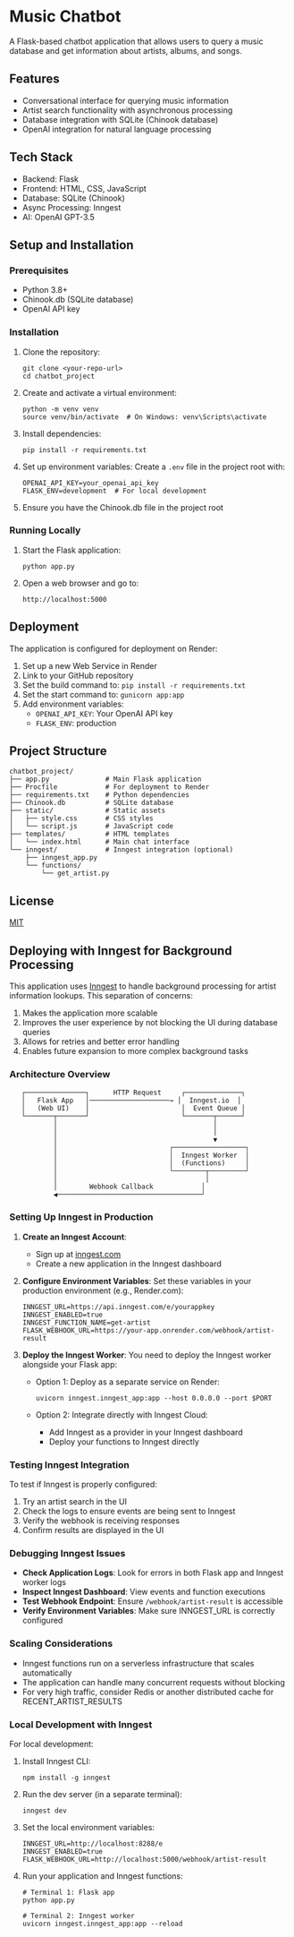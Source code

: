 # Music Chatbot

A Flask-based chatbot application that allows users to query a music database and get information about artists, albums, and songs.

## Features

- Conversational interface for querying music information
- Artist search functionality with asynchronous processing
- Database integration with SQLite (Chinook database)
- OpenAI integration for natural language processing

## Tech Stack

- Backend: Flask
- Frontend: HTML, CSS, JavaScript
- Database: SQLite (Chinook)
- Async Processing: Inngest
- AI: OpenAI GPT-3.5

## Setup and Installation

### Prerequisites

- Python 3.8+
- Chinook.db (SQLite database)
- OpenAI API key

### Installation

1. Clone the repository:
   ```
   git clone <your-repo-url>
   cd chatbot_project
   ```

2. Create and activate a virtual environment:
   ```
   python -m venv venv
   source venv/bin/activate  # On Windows: venv\Scripts\activate
   ```

3. Install dependencies:
   ```
   pip install -r requirements.txt
   ```

4. Set up environment variables:
   Create a `.env` file in the project root with:
   ```
   OPENAI_API_KEY=your_openai_api_key
   FLASK_ENV=development  # For local development
   ```

5. Ensure you have the Chinook.db file in the project root

### Running Locally

1. Start the Flask application:
   ```
   python app.py
   ```

2. Open a web browser and go to:
   ```
   http://localhost:5000
   ```

## Deployment

The application is configured for deployment on Render:

1. Set up a new Web Service in Render
2. Link to your GitHub repository
3. Set the build command to: `pip install -r requirements.txt`
4. Set the start command to: `gunicorn app:app`
5. Add environment variables:
   - `OPENAI_API_KEY`: Your OpenAI API key
   - `FLASK_ENV`: production

## Project Structure

```
chatbot_project/
├── app.py              # Main Flask application
├── Procfile            # For deployment to Render
├── requirements.txt    # Python dependencies
├── Chinook.db          # SQLite database
├── static/             # Static assets
│   ├── style.css       # CSS styles
│   └── script.js       # JavaScript code
├── templates/          # HTML templates
│   └── index.html      # Main chat interface
└── inngest/            # Inngest integration (optional)
    ├── inngest_app.py
    └── functions/
        └── get_artist.py
```

## License

[MIT](LICENSE)

## Deploying with Inngest for Background Processing

This application uses [Inngest](https://www.inngest.com/) to handle background processing for artist information lookups. This separation of concerns:

1. Makes the application more scalable
2. Improves the user experience by not blocking the UI during database queries
3. Allows for retries and better error handling
4. Enables future expansion to more complex background tasks

### Architecture Overview

```
   ┌───────────────┐      HTTP Request     ┌──────────────┐
   │   Flask App   │────────────────────→ │  Inngest.io  │
   │   (Web UI)    │                       │  Event Queue │
   └───────┬───────┘                       └───────┬──────┘
           │                                       │
           │                                       │
           │                                       ▼
           │                            ┌──────────────────┐
           │                            │  Inngest Worker  │
           │                            │  (Functions)     │
           │                            └────────┬─────────┘
           │                                     │
           │        Webhook Callback            │
           ◀────────────────────────────────────┘
```

### Setting Up Inngest in Production

1. **Create an Inngest Account**:
   - Sign up at [inngest.com](https://www.inngest.com/)
   - Create a new application in the Inngest dashboard

2. **Configure Environment Variables**:
   Set these variables in your production environment (e.g., Render.com):

   ```
   INNGEST_URL=https://api.inngest.com/e/yourappkey
   INNGEST_ENABLED=true
   INNGEST_FUNCTION_NAME=get-artist
   FLASK_WEBHOOK_URL=https://your-app.onrender.com/webhook/artist-result
   ```

3. **Deploy the Inngest Worker**:
   You need to deploy the Inngest worker alongside your Flask app:

   - Option 1: Deploy as a separate service on Render:
     ```
     uvicorn inngest.inngest_app:app --host 0.0.0.0 --port $PORT
     ```

   - Option 2: Integrate directly with Inngest Cloud:
     - Add Inngest as a provider in your Inngest dashboard
     - Deploy your functions to Inngest directly

### Testing Inngest Integration

To test if Inngest is properly configured:

1. Try an artist search in the UI
2. Check the logs to ensure events are being sent to Inngest
3. Verify the webhook is receiving responses
4. Confirm results are displayed in the UI

### Debugging Inngest Issues

- **Check Application Logs**: Look for errors in both Flask app and Inngest worker logs
- **Inspect Inngest Dashboard**: View events and function executions
- **Test Webhook Endpoint**: Ensure `/webhook/artist-result` is accessible
- **Verify Environment Variables**: Make sure INNGEST_URL is correctly configured

### Scaling Considerations

- Inngest functions run on a serverless infrastructure that scales automatically
- The application can handle many concurrent requests without blocking
- For very high traffic, consider Redis or another distributed cache for RECENT_ARTIST_RESULTS

### Local Development with Inngest

For local development:

1. Install Inngest CLI:
   ```
   npm install -g inngest
   ```

2. Run the dev server (in a separate terminal):
   ```
   inngest dev
   ```

3. Set the local environment variables:
   ```
   INNGEST_URL=http://localhost:8288/e
   INNGEST_ENABLED=true
   FLASK_WEBHOOK_URL=http://localhost:5000/webhook/artist-result
   ```

4. Run your application and Inngest functions:
   ```
   # Terminal 1: Flask app
   python app.py
   
   # Terminal 2: Inngest worker
   uvicorn inngest.inngest_app:app --reload
   ``` 
